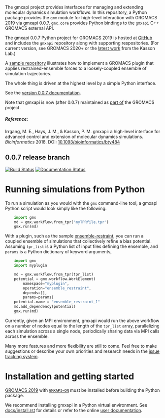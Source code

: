 The gmxapi project provides interfaces for managing and extending molecular
dynamics simulation workflows. In this repository, a Python package provides the 
`gmx` module for high-level interaction with GROMACS 2019 via gmxapi 0.0.7.
`gmx.core` provides Python bindings to the `gmxapi` C++ GROMACS external API.

The gmxapi 0.0.7 Python project for GROMACS 2019 is hosted at
[GitHub](https://github.com/kassonlab/gmxapi/tree/release-0_0_7)
and includes the `gmxapi` repository along with supporting respositories.
(For current version, see GROMACS 2020+ or the
[latest work](https://github.com/kassonlab/gmxapi)
 from the Kasson Lab.)

A [sample repository](https://github.com/kassonlab/sample_restraint) illustrates
how to implement a GROMACS plugin that applies restrained-ensemble forces
to a loosely-coupled ensemble of simulation trajectories.

The whole thing is driven at the highest level by a simple Python interface.

See the [version 0.0.7 documentation](https://gmxapi.readthedocs.io/en/release-0_0_7/).

Note that gmxapi is now (after 0.0.7) maintained as
[part of](https://redmine.gromacs.org/projects/gromacs/repository/revisions/master/entry/python_packaging/README.md)
the GROMACS project.

##### Reference:
Irrgang, M. E., Hays, J. M., & Kasson, P. M.
gmxapi: a high-level interface for advanced control and extension of molecular dynamics simulations.
_Bioinformatics_ 2018.
DOI: [10.1093/bioinformatics/bty484](https://doi.org/10.1093/bioinformatics/bty484)

## 0.0.7 release branch
[![Build Status](https://travis-ci.org/kassonlab/gmxapi.svg?branch=release-0_0_7)](https://travis-ci.org/kassonlab/gmxapi)
[![Documentation Status](https://readthedocs.org/projects/gmxapi/badge/?version=release-0_0_7)](http://gmxapi.readthedocs.io/en/latest/?badge=latest)

# Running simulations from Python

To run a simulation as you would with the `gmx` command-line tool, a gmxapi
Python script would look simply like the following.

```py
    import gmx
    md = gmx.workflow.from_tpr('myTPRfile.tpr')
    gmx.run(md)
```

With a plugin, such as the sample [ensemble-restraint](https://github.com/kassonlab/sample_restraint), you can
run a coupled ensemble of simulations that collectively refine a bias potential.
Assuming `tpr_list` is a Python list of input files defining the ensemble, and
`params` is a Python dictionary of keyword arguments,

```py
    import gmx
    import myplugin

    md = gmx.workflow.from_tpr(tpr_list)
    potential = gmx.workflow.WorkElement(
        namespace="myplugin",
        operation="ensemble_restraint",
        depends=[],
        params=params)
    potential.name = "ensemble_restraint_1"
    md.add_dependency(potential)
	gmx.run(md)
```

Currently, given an MPI environment, gmxapi would run the above workflow on a
number of nodes equal to the length of the `tpr_list` array, parallelizing each
simulation across a single node, periodically sharing data via MPI calls across
the ensemble.

Many more features and more flexibility are still to come. Feel free to make
suggestions or describe your own  priorities and research needs in the 
[issue tracking system](https://github.com/kassonlab/gmxapi/issues).

# Installation and getting started

[GROMACS 2019](http://manual.gromacs.org/documentation/2019-current/download.html) with
[`GMXAPI=ON`](http://manual.gromacs.org/2019-current/install-guide/index.html#gmxapi-external-api) 
must be installed before building the Python package.

We recommend installing gmxapi in a Python virtual environment. See [docs/install.rst](docs/install.rst) for details
or refer to the online [user documentation](http://gmxapi.readthedocs.io/).
